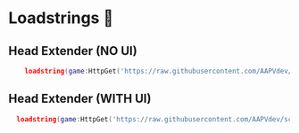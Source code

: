 # Loadstrings 📜
## Head Extender (NO UI)
```lua
    loadstring(game:HttpGet('https://raw.githubusercontent.com/AAPVdev/scripts/refs/heads/main/HeadExtender.lua'))()
```
## Head Extender (WITH UI)
```lua
  loadstring(game:HttpGet('https://raw.githubusercontent.com/AAPVdev/scripts/refs/heads/main/UI_HeadExtender.lua'))()
```
